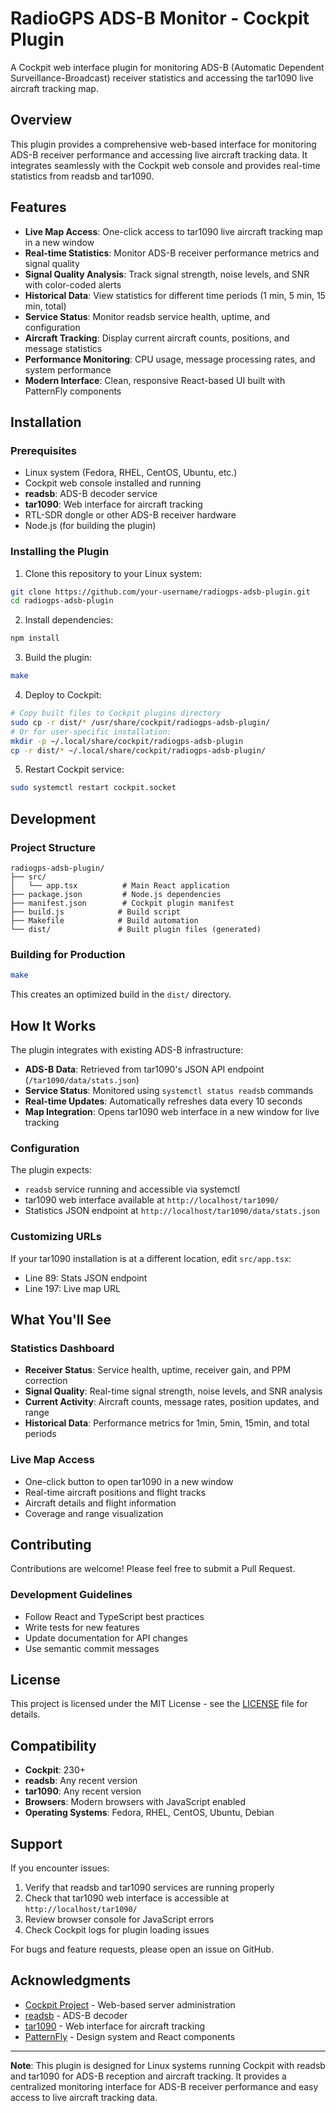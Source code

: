 # RadioGPS ADS-B Monitor - Cockpit Plugin

A Cockpit web interface plugin for monitoring ADS-B (Automatic Dependent Surveillance-Broadcast) receiver statistics and accessing the tar1090 live aircraft tracking map.

## Overview

This plugin provides a comprehensive web-based interface for monitoring ADS-B receiver performance and accessing live aircraft tracking data. It integrates seamlessly with the Cockpit web console and provides real-time statistics from readsb and tar1090.

## Features

- **Live Map Access**: One-click access to tar1090 live aircraft tracking map in a new window
- **Real-time Statistics**: Monitor ADS-B receiver performance metrics and signal quality
- **Signal Quality Analysis**: Track signal strength, noise levels, and SNR with color-coded alerts
- **Historical Data**: View statistics for different time periods (1 min, 5 min, 15 min, total)
- **Service Status**: Monitor readsb service health, uptime, and configuration
- **Aircraft Tracking**: Display current aircraft counts, positions, and message statistics
- **Performance Monitoring**: CPU usage, message processing rates, and system performance
- **Modern Interface**: Clean, responsive React-based UI built with PatternFly components

## Installation

### Prerequisites

- Linux system (Fedora, RHEL, CentOS, Ubuntu, etc.)
- Cockpit web console installed and running
- **readsb**: ADS-B decoder service
- **tar1090**: Web interface for aircraft tracking
- RTL-SDR dongle or other ADS-B receiver hardware
- Node.js (for building the plugin)

### Installing the Plugin

1. Clone this repository to your Linux system:
```bash
git clone https://github.com/your-username/radiogps-adsb-plugin.git
cd radiogps-adsb-plugin
```

2. Install dependencies:
```bash
npm install
```

3. Build the plugin:
```bash
make
```

4. Deploy to Cockpit:
```bash
# Copy built files to Cockpit plugins directory
sudo cp -r dist/* /usr/share/cockpit/radiogps-adsb-plugin/
# Or for user-specific installation:
mkdir -p ~/.local/share/cockpit/radiogps-adsb-plugin
cp -r dist/* ~/.local/share/cockpit/radiogps-adsb-plugin/
```

5. Restart Cockpit service:
```bash
sudo systemctl restart cockpit.socket
```

## Development

### Project Structure
```
radiogps-adsb-plugin/
├── src/
│   └── app.tsx          # Main React application
├── package.json         # Node.js dependencies
├── manifest.json        # Cockpit plugin manifest
├── build.js            # Build script
├── Makefile            # Build automation
└── dist/               # Built plugin files (generated)
```

### Building for Production

```bash
make
```

This creates an optimized build in the `dist/` directory.

## How It Works

The plugin integrates with existing ADS-B infrastructure:

- **ADS-B Data**: Retrieved from tar1090's JSON API endpoint (`/tar1090/data/stats.json`)
- **Service Status**: Monitored using `systemctl status readsb` commands
- **Real-time Updates**: Automatically refreshes data every 10 seconds
- **Map Integration**: Opens tar1090 web interface in a new window for live tracking

### Configuration

The plugin expects:
- `readsb` service running and accessible via systemctl
- tar1090 web interface available at `http://localhost/tar1090/`
- Statistics JSON endpoint at `http://localhost/tar1090/data/stats.json`

### Customizing URLs

If your tar1090 installation is at a different location, edit `src/app.tsx`:
- Line 89: Stats JSON endpoint
- Line 197: Live map URL

## What You'll See

### Statistics Dashboard
- **Receiver Status**: Service health, uptime, receiver gain, and PPM correction
- **Signal Quality**: Real-time signal strength, noise levels, and SNR analysis
- **Current Activity**: Aircraft counts, message rates, position updates, and range
- **Historical Data**: Performance metrics for 1min, 5min, 15min, and total periods

### Live Map Access
- One-click button to open tar1090 in a new window
- Real-time aircraft positions and flight tracks
- Aircraft details and flight information
- Coverage and range visualization

## Contributing

Contributions are welcome! Please feel free to submit a Pull Request.

### Development Guidelines

- Follow React and TypeScript best practices
- Write tests for new features
- Update documentation for API changes
- Use semantic commit messages

## License

This project is licensed under the MIT License - see the [LICENSE](LICENSE) file for details.

## Compatibility

- **Cockpit**: 230+
- **readsb**: Any recent version
- **tar1090**: Any recent version
- **Browsers**: Modern browsers with JavaScript enabled
- **Operating Systems**: Fedora, RHEL, CentOS, Ubuntu, Debian

## Support

If you encounter issues:
1. Verify that readsb and tar1090 services are running properly
2. Check that tar1090 web interface is accessible at `http://localhost/tar1090/`
3. Review browser console for JavaScript errors
4. Check Cockpit logs for plugin loading issues

For bugs and feature requests, please open an issue on GitHub.

## Acknowledgments

- [Cockpit Project](https://cockpit-project.org/) - Web-based server administration
- [readsb](https://github.com/wiedehopf/readsb) - ADS-B decoder
- [tar1090](https://github.com/wiedehopf/tar1090) - Web interface for aircraft tracking
- [PatternFly](https://www.patternfly.org/) - Design system and React components

---

**Note**: This plugin is designed for Linux systems running Cockpit with readsb and tar1090 for ADS-B reception and aircraft tracking. It provides a centralized monitoring interface for ADS-B receiver performance and easy access to live aircraft tracking data.
